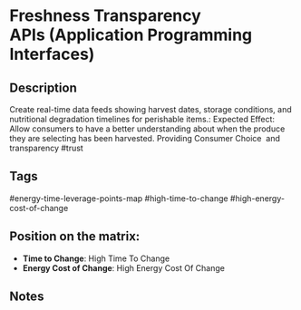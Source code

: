 # Freshness Transparency APIs (Application Programming Interfaces)

## Description
Create real-time data feeds showing harvest dates, storage conditions, and nutritional degradation timelines for perishable items.: Expected Effect: Allow consumers to have a better understanding about when the produce they are selecting has been harvested. Providing Consumer Choice  and transparency   #trust

## Tags
#energy-time-leverage-points-map #high-time-to-change #high-energy-cost-of-change

## Position on the matrix:
- **Time to Change**: High Time To Change
- **Energy Cost of Change**: High Energy Cost Of Change

## Notes
<!-- Add your notes here -->
